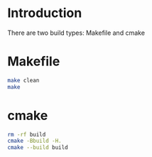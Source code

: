 # Introduction

There are two build types: Makefile and cmake

# Makefile

```bash
make clean
make
```

# cmake

```bash
rm -rf build
cmake -Bbuild -H.
cmake --build build
```
